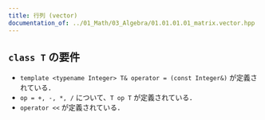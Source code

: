 ```yaml
---
title: 行列 (vector)
documentation_of: ../01_Math/03_Algebra/01.01.01.01_matrix.vector.hpp
---
```


## `class T` の要件

- `template <typename Integer> T& operator = (const Integer&)` が定義されている．
- `op = +, -, *, /` について、`T op T` が定義されている．
- `operator <<` が定義されている．